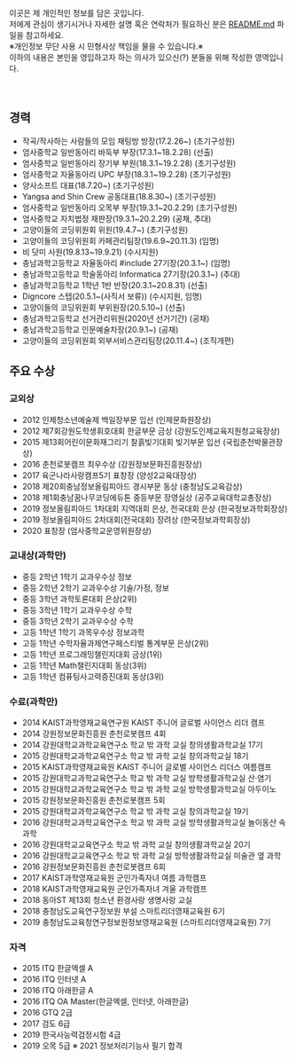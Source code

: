 이곳은 제 개인적인 정보를 담은 곳입니다.<br>
저에게 관심이 생기시거나 자세한 설명 혹은 연락처가 필요하신 분은 [README.md](README.md) 파일을 참고하세요.<br>
※개인정보 무단 사용 시 민형사상 책임을 물을 수 있습니다.※<br>
이하의 내용은 본인을 영입하고자 하는 의사가 있으신(?) 분들을 위해 작성한 영역입니다.
<br><br><br>


## 경력
* 작곡/작사하는 사람들의 모임 채팅방 방장(17.2.26~) (초기구성원)
* 엄사중학교 일반동아리 바둑부 부장(17.3.1~18.2.28) (선출)
* 엄사중학교 일반동아리 장기부 부원(18.3.1~19.2.28) (초기구성원)
* 엄사중학교 자율동아리 UPC 부장(18.3.1~19.2.28) (초기구성원)
* 양사소프트 대표(18.7.20~) (초기구성원)
* Yangsa and Shin Crew 공동대표(18.8.30~) (초기구성원)
* 엄사중학교 일반동아리 오목부 부장(19.3.1~20.2.29) (초기구성원)
* 엄사중학교 자치법정 재판장(19.3.1~20.2.29) (공채, 추대)
* 고양이들의 코딩위원회 위원(19.4.7~) (초기구성원)
* 고양이들의 코딩위원회 카페관리팀장(19.6.9~20.11.3) (임명)
* 비 닷미 사원(19.8.13~19.9.21) (수시지원)
* 충남과학고등학교 자율동아리 #include 27기장(20.3.1~) (임명)
* 충남과학고등학교 학술동아리 Informatica 27기장(20.3.1~) (추대)
* 충남과학고등학교 1학년 1반 반장(20.3.1~20.8.31) (선출)
* Digncore 스텝(20.5.1~(사직서 보류)) (수시지원, 임명)
* 고양이들의 코딩위원회 부위원장(20.5.10~) (선출)
* 충남과학고등학교 선거관리위원(2020년 선거기간) (공채)
* 충남과학고등학교 인문예술차장(20.9.1~) (공채)
* 고양이들의 코딩위원회 외부서비스관리팀장(20.11.4~) (조직개편)


## 주요 수상

### 교외상
* 2012 인제청소년예술제 백일장부문 입선 (인제문화원장상)
* 2012 제7회강원도학생휘호대회 한글부문 금상 (강원도인제교육지원청교육장상)
* 2015 제13회어린이문화재그리기 찰흙빚기대회 빚기부문 입선 (국립춘천박물관장상)
* 2016 춘천로봇캠프 최우수상 (강원정보문화진흥원장상)
* 2017 육군나라사랑캠프5기 표창장 (양성2교육대장상)
* 2018 제20회충남정보올림피아드 경시부문 동상 (충청남도교육감상)
* 2018 제1회충남꿈나무코딩에듀톤 중등부문 장영실상 (공주교육대학교총장상)
* 2019 정보올림피아드 1차대회 지역대회 은상, 전국대회 은상 (한국정보과학회장상)
* 2019 정보올림피아드 2차대회(전국대회) 장려상 (한국정보과학회장상)
* 2020 표창장 (엄사중학교운영위원장상)

### 교내상(과학만)
* 중등 2학년 1학기 교과우수상 정보
* 중등 2학년 2학기 교과우수상 기술/가정, 정보
* 중등 3학년 과학토론대회 은상(2위)
* 중등 3학년 1학기 교과우수상 수학
* 중등 3학년 2학기 교과우수상 수학
* 고등 1학년 1학기 과목우수상 정보과학
* 고등 1학년 수학자율과제연구페스티벌 통계부문 은상(2위)
* 고등 1학년 프로그래밍챌린지대회 금상(1위)
* 고등 1학년 Math챌린지대회 동상(3위)
* 고등 1학년 컴퓨팅사고력증진대회 동상(3위)

### 수료(과학만)
* 2014 KAIST과학영재교육연구원 KAIST 주니어 글로벌 사이언스 리더 캠프
* 2014 강원정보문화진흥원 춘천로봇캠프 4회
* 2014 강원대학교과학교육연구소 학교 밖 과학 교실 창의생활과학교실 17기
* 2015 강원대학교과학교육연구소 학교 밖 과학 교실 창의과학교실 18기
* 2015 KAIST과학영재교육원 KAIST 주니어 글로벌 사이언스 리더스 여름캠프
* 2015 강원대학교과학교육연구소 학교 밖 과학 교실 방학생활과학교실 산·염기
* 2015 강원대학교과학교육연구소 학교 밖 과학 교실 방학생활과학교실 아두이노
* 2015 강원정보문화진흥원 춘천로봇캠프 5회
* 2015 강원대학교과학교육연구소 학교 밖 과학 교실 창의과학교실 19기
* 2016 강원대학교과학교육연구소 학교 밖 과학 교실 방학생활과학교실 놀이동산 속 과학
* 2016 강원대학교교육연구소 학교 밖 과학 교실 창의생활과학교실 20기
* 2016 강원대학교교육연구소 학교 밖 과학 교실 방학생활과학교실 미술관 옆 과학
* 2016 강원정보문화진흥원 춘천로봇캠프 6회
* 2017 KAIST과학영재교육원 군인가족자녀 여름 과학캠프
* 2018 KAIST과학영재교육원 군인가족자녀 겨울 과학캠프
* 2018 동아ST 제13회 청소년 환경사랑 생명사랑 교실
* 2018 충청남도교육연구정보원 부설 스마트리더영재교육원 6기
* 2019 충청남도교육청연구정보원정보영재교육원 (스마트리더영재교육원) 7기

### 자격
* 2015 ITQ 한글엑셀 A
* 2016 ITQ 인터넷 A
* 2016 ITQ 아래한글 A
* 2016 ITQ OA Master(한글엑셀, 인터넷, 아래한글)
* 2016 GTQ 2급
* 2017 검도 6급
* 2019 한국사능력검정시험 4급
* 2019 오목 5급
※ 2021 정보처리기능사 필기 합격
